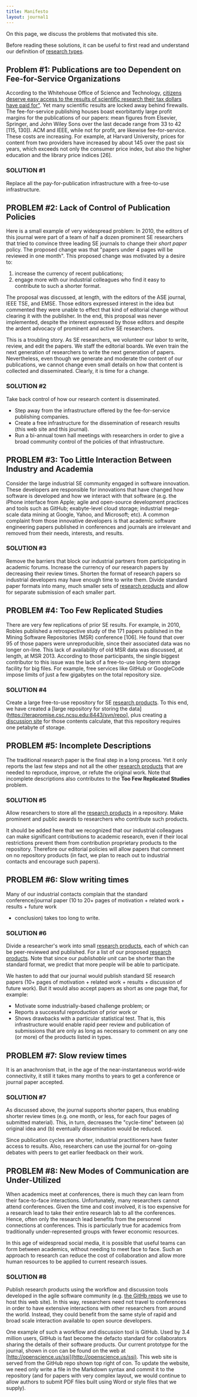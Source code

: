```yaml
---
title: Manifesto
layout: journal1
---
```


On this page, we discuss the problems that motivated
this site.

Before reading these solutions, it can be useful to
first read and understand our definition of
[research types](cfp.html).

## Problem #1: Publications are too Dependent on Fee-for-Service Organizations

According to the Whitehouse Office of Science and Technology,
[citizens deserve easy access to the results of scientific research their tax dollars have paid for"](http://goo.gl/wlMKP). Yet
many scientific results are locked away behind
firewalls.  The fee-for-service publishing houses
boast exorbitantly large profit margins for the
publications of our papers: mean figures from
Elsevier, Springer, and John Wiley Sons over the
last decade range from 33 to 42 
[115, 130]).  ACM and IEEE,
while not for profit, are likewise fee-for-service.
These costs are increasing.  For example, at Harvard
University, prices for content from two providers
have increased by about 145 over the past six years,
which exceeds not only the consumer price index, but
also the higher education and the library price
indices [26].



### SOLUTION #1

Replace all the pay-for-publication infrastructure
with a free-to-use infrastructure. 

## PROBLEM #2: Lack of Control of Publication Policies

Here is a small example of very widespread problem:
In 2010, the editors of this journal were part of a
team of half a dozen prominent SE researchers that
tried to convince three leading SE journals to
change their _short paper_ policy.  The proposed
change was that "papers under 4 pages will be
reviewed in one month".  This proposed change was
motivated by a desire to:

1. increase the currency of recent publications;
2. engage more with our industrial colleagues who 
   find it easy to contribute to such a shorter format.  

The proposal was discussed, at
length, with the editors of the ASE journal, IEEE
TSE, and EMSE.  Those editors expressed interest in
the idea but commented they were unable to effect
that kind of editorial change without clearing it
with the publisher.  In the end, this proposal was
never implemented, despite the interest expressed by
those editors and despite the ardent advocacy of
prominent and active SE researchers. 

This is a troubling story. As SE researchers, we
volunteer our labor to write, review, and edit the
papers. We staff the editorial boards. We even train
the next generation of researchers to write the next
generation of papers. Nevertheless, even though we
generate and moderate the content of our
publications, we cannot change even small details on
how that content is collected and
disseminated. Clearly, it is time for a change.

### SOLUTION #2

Take back control of how our research
content is disseminated.  

+ Step away from the
infrastructure offered by the fee-for-service
publishing companies.  
+ Create a free  infrastructure
for the dissemination of research results (this web site and this journal).
+ Run a bi-annual town hall meetings
with researchers in order to give a broad community
control of the policies of that infrastructure.

##  PROBLEM #3: Too Little Interaction Between Industry and Academia 

Consider the 
large industrial SE community engaged in
software innovation.  These developers  are responsible for
innovations that have changed how software is
developed and how we interact with that software
(e.g. the iPhone interface from Apple; agile and
open-source development practices and tools such as
GitHub; exabyte-level cloud storage; industrial
mega-scale data mining at Google, Yahoo, and
Microsoft; etc). A common complaint from
those innovative developers is that academic
software engineering papers published in conferences
and journals are irrelevant and removed from their
needs, interests, and results.

### SOLUTION #3

Remove the barriers that block our industrial
partners from participating in academic forums.
Increase the currency of our research papers by
decreasing their review times.  Shorten the format
of research papers so industrial developers may have
enough time to write them. Divide standard paper
formats into many, much smaller sets of
[research products](reserachproducts.html) 
and
allow for separate submission of each smaller part.


## PROBLEM #4: Too Few Replicated Studies 

There are very few replications of prior SE results.
For example, in 2010, Robles published a
retrospective study of the 171 papers published in
the Mining Software Repositories (MSR) conference [106].
He found that over 95 of those papers were
unreproducible, since their associated data was no
longer on-line.  This lack of availability of old
MSR data was discussed, at length, at MSR 2013.
According to those participants, the single biggest
contributor to this issue was the lack of a
free-to-use long-term storage facility for big
files.  For example, free services like GitHub or
GoogleCode impose limits of just a few gigabytes on
the total repository size.

### SOLUTION #4 

Create a large free-to-use repository for SE
[research products](researchproducts.md).  To this
end, we have created a
[large repository for storing the data](https://terapromise.csc.ncsu.edu:8443/svn/repo],
plus creating
[a discussion site](http://openscience.us/repo/) for
those contents calculate, that this repository
requires one petabyte of storage.

## PROBLEM #5: Incomplete Descriptions

The traditional research paper is the final step in
a long process. Yet it only reports the last few
steps and not all the other 
[research products](reserachproducts.html) 
that are needed to reproduce, improve, or refute the
original work.  Note that incomplete descriptions
also contributes to the **Too Few Replicated Studies**
problem.

### SOLUTION #5

Allow researchers to store all the 
[research products](reserachproducts.html) 
 in a repository.  Make prominent and public
awards to researchers who contribute such products.

It should be added here that we recognized that our
industrial colleagues can make significant
contributions to academic research, even if their
local restrictions prevent them from contribution
proprietary products to the repository. Therefore
our editorial policies will allow papers that
comment on no repository products (in fact, we plan
to reach out to industrial contacts and encourage
such papers).

## PROBLEM #6: Slow writing times

Many of our industrial contacts complain that the
standard conference/journal paper (10 to 20+ pages
of motivation + related work + results + future work
+ conclusion) takes too long to write.

### SOLUTION #6

Divide a researcher's work into small
[research products](reserachproducts.html), 
each of which can be
peer-reviewed and published. For a list of our
proposed 
[research products](reserachproducts.html).  Note that
since our _publishable unit_ can be shorter than the
standard format, we predict that more people will be
able to participate.

We hasten to add that our journal would publish
standard SE research papers (10+ pages of motivation + related work + results + discussion of future
work). But it would also accept papers as short as
one page that, for example:

+ Motivate some industrially-based challenge
problem; or
+ Reports a successful reproduction of prior work or
+ Shows drawbacks with a particular statistical
test.  That is, this infrastructure would enable
rapid peer review and publication of submissions
that are only as long as necessary to comment on any
one (or more) of the products listed in types.

## PROBLEM #7: Slow review times

It is an anachronism that, in the age of the
near-instantaneous world-wide connectivity, it still
it takes many months to years to get a conference or
journal paper accepted.

### SOLUTION #7

As discussed above, the journal
supports shorter papers, thus enabling shorter review
times (e.g. one month, or less, for each four pages
of submitted material).  This, in turn, 
decreases the "cycle-time" between (a) original
idea and (b) eventually dissemination would be
reduced.

Since publication cycles are shorter,
industrial practitioners have faster access to
results.  Also, researchers can use the journal
for on-going debates with peers to get earlier
feedback on their work.

## PROBLEM #8: New Modes of Communication are Under-Utilized

When academics meet at conferences, there is much
they can learn from their face-to-face
interactions. Unfortunately, many researchers cannot
attend conferences.  Given the time and cost
involved, it is too expensive for a research lead to
take their entire research lab to all the
conferences. Hence, often only the research lead
benefits from the personnel connections at
conferences.  This is particularly true for
academics from traditionally under-represented
groups with fewer economic resources.

In this age of widespread social media, it is
possible that useful teams can form between
academics, without needing to meet face to
face. Such an approach to research can reduce the
cost of collaboration and allow more human resources
to be applied to current research issues.

### SOLUTION #8 

Publish research products using the
workflow and discussion tools developed in the agile
software community (e.g. 
[the GitHb repos](https://github.com/opensciences/opensciences.github.io) 
we use to host this web site).  In this way, researchers need
not travel to conferences in order to have extensive
interactions with other researchers from around the
world.  Instead, they could benefit from the same
style of rapid and broad scale interaction available
to open source developers.

One example of such a workflow and discussion tool
is GitHub. Used by 3.4 million users, GitHub is fast
become the defacto standard for collaborators
sharing the details of their software products.  Our
current prototype for the journal, shown in con can
be found on the web at
[http://openscience.us/ssj](http://openscience.us/ssj).
This web site is served from the GitHub repo shown
top right of con.  To update the website, we need
only write a file in the Markdown syntax and commit
it to the repository (and for papers with very
complex layout, we would continue to allow authors
to submit PDF files built using Word or style files
that we supply).



